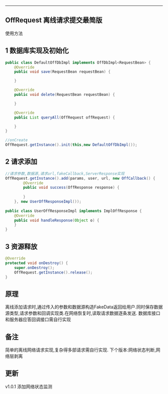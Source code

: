 ----
OffRequest  离线请求提交最简版
----


使用方法


## 1 数据库实现及初始化

```java
public class DefaultOffDbImpl implements OffDbImpl<RequestBean> {
    @Override
    public void save(RequestBean requestBean) {

    }

    @Override
    public void delete(RequestBean requestBean) {

    }

    @Override
    public List queryAll(OffRequest offRequest) {

    }
}

```

```java
//onCreate
OffRequest.getInstance().init(this,new DefaultOffDbImpl());
```

## 2 请求添加
```java
//请求参数,数据源,请求url,fakeCallback,ServerResponse实现
OffRequest.getInstance().add(params, user, url, new OffCallback() {
		@Override
		public void success(OffResponse response) {
		
		}
	}, new UserOffResponseImpl());
		
public class UserOffResponseImpl implements ImplOffResponse {
    @Override
    public void handleResponse(Object o) {
    }
}
```

## 3 资源释放
```java
@Override
protected void onDestroy() {
	super.onDestroy();
	OffRequest.getInstance().release();
}
```

原理
----
离线添加请求时,通过传入的参数和数据源构造FakeData返回给用户.同时保存数据源类型,请求参数和回调实现类.在网络恢复时,读取请求数据逐条发送.
数据库接口和服务器应答回调接口需自行实现


备注
----
简单的离线网络请求实现,复杂得多部请求需自行实现.
下个版本:网络状态判断,网络层剥离

更新
----
v1.0.1 添加网络状态监测

